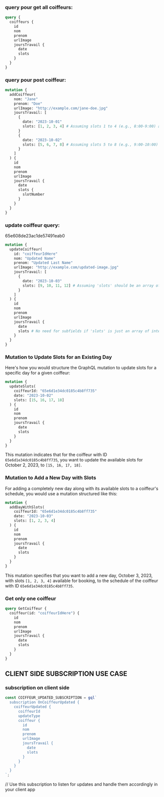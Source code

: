 ### query pour get all coiffeurs:

```graphql
query {
  coiffeurs {
    id
    nom
    prenom
    urlImage
    joursTravail {
      date
      slots
    }
  }
}
```

### query pour post coiffeur:

```graphql
mutation {
  addCoiffeur(
    nom: "Jane"
    prenom: "Doe"
    urlImage: "http://example.com/jane-doe.jpg"
    joursTravail: [
      {
        date: "2023-10-01"
        slots: [1, 2, 3, 4] # Assuming slots 1 to 4 (e.g., 8:00-9:00) are available on this day
      }
      {
        date: "2023-10-02"
        slots: [5, 6, 7, 8] # Assuming slots 5 to 8 (e.g., 9:00-10:00) are available on this day
      }
    ]
  ) {
    id
    nom
    prenom
    urlImage
    joursTravail {
      date
      slots {
        slotNumber
      }
    }
  }
}
```

### update coiffeur query:

65e608de23ac1de57491eab0

```graphql
mutation {
  updateCoiffeur(
    id: "coiffeurIdHere"
    nom: "Updated Name"
    prenom: "Updated Last Name"
    urlImage: "http://example.com/updated-image.jpg"
    joursTravail: [
      {
        date: "2023-10-03"
        slots: [9, 10, 11, 12] # Assuming 'slots' should be an array of integers
      }
    ]
  ) {
    id
    nom
    prenom
    urlImage
    joursTravail {
      date
      slots # No need for subfields if 'slots' is just an array of integers
    }
  }
}
```

### Mutation to Update Slots for an Existing Day

Here's how you would structure the GraphQL mutation to update slots for a specific day for a given coiffeur:

```graphql
mutation {
  updateSlots(
    coiffeurId: "65e6d1e34dc0185c4b8ff735"
    date: "2023-10-02"
    slots: [15, 16, 17, 18]
  ) {
    id
    nom
    prenom
    joursTravail {
      date
      slots
    }
  }
}
```

This mutation indicates that for the coiffeur with ID `65e6d1e34dc0185c4b8ff735`, you want to update the available slots for October 2, 2023, to `[15, 16, 17, 18]`.

### Mutation to Add a New Day with Slots

For adding a completely new day along with its available slots to a coiffeur's schedule, you would use a mutation structured like this:

```graphql
mutation {
  addDayWithSlots(
    coiffeurId: "65e6d1e34dc0185c4b8ff735"
    date: "2023-10-03"
    slots: [1, 2, 3, 4]
  ) {
    id
    nom
    prenom
    joursTravail {
      date
      slots
    }
  }
}
```

This mutation specifies that you want to add a new day, October 3, 2023, with slots `[1, 2, 3, 4]` available for booking, to the schedule of the coiffeur with ID `65e6d1e34dc0185c4b8ff735`.

### Get only one coiffeur

```graphql
query GetCoiffeur {
  coiffeur(id: "coiffeurIdHere") {
    id
    nom
    prenom
    urlImage
    joursTravail {
      date
      slots
    }
  }
}
```

## CLIENT SIDE SUBSCRIPTION USE CASE

### subscription on client side

```js
const COIFFEUR_UPDATED_SUBSCRIPTION = gql`
  subscription OnCoiffeurUpdated {
    coiffeurUpdated {
      coiffeurId
      updateType
      coiffeur {
        id
        nom
        prenom
        urlImage
        joursTravail {
          date
          slots
        }
      }
    }
  }
`;
```

// Use this subscription to listen for updates and handle them accordingly in your client app
